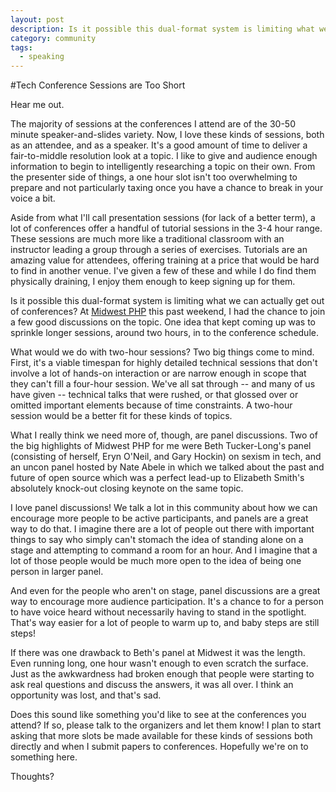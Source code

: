 ```yaml
---
layout: post
description: Is it possible this dual-format system is limiting what we can actually get out of conferences?
category: community
tags:
  - speaking
---
```

#Tech Conference Sessions are Too Short

Hear me out. 

The majority of sessions at the conferences I attend are of the 30-50 minute speaker-and-slides variety. Now, I love these kinds of sessions, both as an attendee, and as a speaker. It's a good amount of time to deliver a fair-to-middle resolution look at a topic. I like to give and audience enough information to begin to intelligently researching a topic on their own. From the presenter side of things, a one hour slot isn't too overwhelming to prepare and not particularly taxing once you have a chance to break in your voice a bit.

Aside from what I'll call presentation sessions (for lack of a better term), a lot of conferences offer a handful of tutorial sessions in the 3-4 hour range. These sessions are much more like a traditional classroom with an instructor leading a  group through a series of exercises. Tutorials are an amazing value for attendees, offering training at a price that would be hard to find in another venue. I've given a few of these and while I do find them physically draining, I enjoy them enough to keep signing up for them.

Is it possible this dual-format system is limiting what we can actually get out of conferences? At [Midwest PHP](http://mwphp.org) this past weekend, I had the chance to join a few good discussions on the topic. One idea that kept coming up was to sprinkle longer sessions, around two hours, in to the conference schedule.

What would we do with two-hour sessions? Two big things come to mind. First, it's a viable timespan for highly detailed technical sessions that don't involve a lot of hands-on interaction or are narrow enough in scope that they can't fill a four-hour session. We've all sat through -- and many of us have given -- technical talks that were rushed, or that glossed over or omitted important elements because of time constraints. A two-hour session would be a better fit for these kinds of topics.

What I really think we need more of, though, are panel discussions. Two of the big highlights of Midwest PHP for me were Beth Tucker-Long's panel (consisting of herself, Eryn O'Neil, and Gary Hockin) on sexism in tech, and an uncon panel hosted by Nate Abele in which we talked about the past and future of open source which was a perfect lead-up to Elizabeth Smith's absolutely knock-out closing keynote on the same topic.

I love panel discussions! We talk a lot in this community about how we can encourage more people to be active participants, and panels are a great way to do that. I imagine there are a lot of people out there with important things to say who simply can't stomach the idea of standing alone on a stage and attempting to command a room for an hour. And I imagine that a lot of those people would be much more open to the idea of being one person in larger panel. 

And even for the people who aren't on stage, panel discussions are a great way to encourage more audience participation. It's a chance to for a person to have  voice heard without necessarily having to stand in the spotlight. That's way easier for a lot of people to warm up to, and baby steps are still steps!

If there was one drawback to Beth's panel at Midwest it was the length. Even running long, one hour wasn't enough to even scratch the surface. Just as the awkwardness had broken enough that people were starting to ask real questions and discuss the answers, it was all over. I think an opportunity was lost, and that's sad.

Does this sound like something you'd like to see at the conferences you attend? If so, please talk to the organizers and let them know! I plan to start asking that more slots be made available for these kinds of sessions both directly and when I submit papers to conferences. Hopefully we're on to something here.

Thoughts?